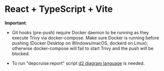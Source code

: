 # React + TypeScript + Vite

**Important**: 
- Git hooks (pre-push) require Docker daemon to be running as they execute Trivy via docker-compose. Make sure Docker is running before pushing (Docker Desktop on Windows/macOS, dockerd on Linux); otherwise docker-compose will fail to start Trivy and the push will be blocked.

- To run "depcruise:report" script [d2 diagram language](https://github.com/terrastruct/d2) is needed.
